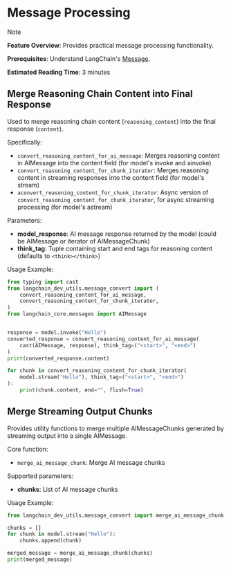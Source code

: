 # Message Processing

> [!NOTE]
>
> **Feature Overview**: Provides practical message processing functionality.
>
> **Prerequisites**: Understand LangChain's [Message](https://docs.langchain.com/oss/python/langchain/messages).
>
> **Estimated Reading Time**: 3 minutes

## Merge Reasoning Chain Content into Final Response

Used to merge reasoning chain content (`reasoning_content`) into the final response (`content`).

Specifically:

- `convert_reasoning_content_for_ai_message`: Merges reasoning content in AIMessage into the content field (for model's invoke and ainvoke)
- `convert_reasoning_content_for_chunk_iterator`: Merges reasoning content in streaming responses into the content field (for model's stream)
- `aconvert_reasoning_content_for_chunk_iterator`: Async version of `convert_reasoning_content_for_chunk_iterator`, for async streaming processing (for model's astream)

Parameters:

- **model_response**: AI message response returned by the model (could be AIMessage or iterator of AIMessageChunk)
- **think_tag**: Tuple containing start and end tags for reasoning content (defaults to `<think></think>`)

Usage Example:

```python
from typing import cast
from langchain_dev_utils.message_convert import (
    convert_reasoning_content_for_ai_message,
    convert_reasoning_content_for_chunk_iterator,
)
from langchain_core.messages import AIMessage


response = model.invoke("Hello")
converted_response = convert_reasoning_content_for_ai_message(
    cast(AIMessage, response), think_tag=("<start>", "<end>")
)
print(converted_response.content)

for chunk in convert_reasoning_content_for_chunk_iterator(
    model.stream("Hello"), think_tag=("<start>", "<end>")
):
    print(chunk.content, end="", flush=True)
```

## Merge Streaming Output Chunks

Provides utility functions to merge multiple AIMessageChunks generated by streaming output into a single AIMessage.

Core function:

- `merge_ai_message_chunk`: Merge AI message chunks

Supported parameters:

- **chunks**: List of AI message chunks

Usage Example:

```python
from langchain_dev_utils.message_convert import merge_ai_message_chunk

chunks = []
for chunk in model.stream("Hello"):
    chunks.append(chunk)

merged_message = merge_ai_message_chunk(chunks)
print(merged_message)
```
